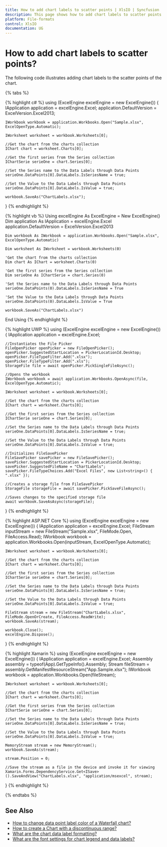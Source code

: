 ```yaml
---
title: How to add chart labels to scatter points | XlsIO | Syncfusion
description: This page shows how to add chart labels to scatter points using Syncfusion .NET Excel library (XlsIO).
platform: File-formats
control: XlsIO
documentation: UG
---
```


# How to add chart labels to scatter points?

The following code illustrates adding chart labels to the scatter points of the chart.

{% tabs %}  

{% highlight c# %}
using (ExcelEngine excelEngine = new ExcelEngine())
{
    IApplication application = excelEngine.Excel;
    application.DefaultVersion = ExcelVersion.Excel2013;

    IWorkbook workbook = application.Workbooks.Open("Sample.xlsx", ExcelOpenType.Automatic);

    IWorksheet worksheet = workbook.Worksheets[0];

    //Get the chart from the charts collection
    IChart chart = worksheet.Charts[0];

    //Get the first series from the Series collection
    IChartSerie serieOne = chart.Series[0];

    //Set the Series name to the Data Labels through Data Points
    serieOne.DataPoints[0].DataLabels.IsSeriesName = true;

    //Set the Value to the Data Labels through Data Points
    serieOne.DataPoints[0].DataLabels.IsValue = true;

    workbook.SaveAs("ChartLabels.xlsx");
}
{% endhighlight %}

{% highlight vb %}
Using excelEngine As ExcelEngine = New ExcelEngine()
    Dim application As IApplication = excelEngine.Excel
    application.DefaultVersion = ExcelVersion.Excel2013

    Dim workbook As IWorkbook = application.Workbooks.Open("Sample.xlsx", ExcelOpenType.Automatic)

    Dim worksheet As IWorksheet = workbook.Worksheets(0)

    'Get the chart from the charts collection
    Dim chart As IChart = worksheet.Charts(0)

    'Get the first series from the Series collection
    Dim serieOne As IChartSerie = chart.Series(0)

    'Set the Series name to the Data Labels through Data Points
    serieOne.DataPoints(0).DataLabels.IsSeriesName = True

    'Set the Value to the Data Labels through Data Points
    serieOne.DataPoints(0).DataLabels.IsValue = True

    workbook.SaveAs("ChartLabels.xlsx")
End Using
{% endhighlight %}

{% highlight UWP %}
using (ExcelEngine excelEngine = new ExcelEngine())
{
    IApplication application = excelEngine.Excel;

    //Instantiates the File Picker
    FileOpenPicker openPicker = new FileOpenPicker();
    openPicker.SuggestedStartLocation = PickerLocationId.Desktop;
    openPicker.FileTypeFilter.Add(".xlsx");
    openPicker.FileTypeFilter.Add(".xls");
    StorageFile file = await openPicker.PickSingleFileAsync();

    //Opens the workbook
    IWorkbook workbook = await application.Workbooks.OpenAsync(file, ExcelOpenType.Automatic);
                
    IWorksheet worksheet = workbook.Worksheets[0];

    //Get the chart from the charts collection
    IChart chart = worksheet.Charts[0];

    //Get the first series from the Series collection
    IChartSerie serieOne = chart.Series[0];

    //Set the Series name to the Data Labels through Data Points
    serieOne.DataPoints[0].DataLabels.IsSeriesName = true;

    //Set the Value to the Data Labels through Data Points
    serieOne.DataPoints[0].DataLabels.IsValue = true;

    //Initializes FileSavePicker
    FileSavePicker savePicker = new FileSavePicker();
    savePicker.SuggestedStartLocation = PickerLocationId.Desktop;
    savePicker.SuggestedFileName = "ChartLabels";
    savePicker.FileTypeChoices.Add("Excel Files", new List<string>() { ".xlsx" });

    //Creates a storage file from FileSavePicker
    StorageFile storageFile = await savePicker.PickSaveFileAsync();

    //Saves changes to the specified storage file
    await workbook.SaveAsAsync(storageFile);
}
{% endhighlight %}

{% highlight ASP.NET Core %}
using (ExcelEngine excelEngine = new ExcelEngine())
{
    IApplication application = excelEngine.Excel;
    FileStream inputStream = new FileStream("Sample.xlsx", FileMode.Open, FileAccess.Read);
    IWorkbook workbook = application.Workbooks.Open(inputStream, ExcelOpenType.Automatic);

    IWorksheet worksheet = workbook.Worksheets[0];

    //Get the chart from the charts collection
    IChart chart = worksheet.Charts[0];

    //Get the first series from the Series collection
    IChartSerie serieOne = chart.Series[0];

    //Set the Series name to the Data Labels through Data Points
    serieOne.DataPoints[0].DataLabels.IsSeriesName = true;

    //Set the Value to the Data Labels through Data Points
    serieOne.DataPoints[0].DataLabels.IsValue = true;

    FileStream stream = new FileStream("ChartLabels.xlsx", FileMode.OpenOrCreate, FileAccess.ReadWrite);
    workbook.SaveAs(stream);

    workbook.Close();
    excelEngine.Dispose();
}
{% endhighlight %}

{% highlight Xamarin %}
using (ExcelEngine excelEngine = new ExcelEngine())
{
    IApplication application = excelEngine.Excel;
    Assembly assembly = typeof(App).GetTypeInfo().Assembly;
    Stream fileStream = assembly.GetManifestResourceStream("App.Sample.xlsx");
    IWorkbook workbook = application.Workbooks.Open(fileStream);

    IWorksheet worksheet = workbook.Worksheets[0];

    //Get the chart from the charts collection
    IChart chart = worksheet.Charts[0];

    //Get the first series from the Series collection
    IChartSerie serieOne = chart.Series[0];

    //Set the Series name to the Data Labels through Data Points
    serieOne.DataPoints[0].DataLabels.IsSeriesName = true;

    //Set the Value to the Data Labels through Data Points
    serieOne.DataPoints[0].DataLabels.IsValue = true;

    MemoryStream stream = new MemoryStream();
    workbook.SaveAs(stream);

    stream.Position = 0;

    //Save the stream as a file in the device and invoke it for viewing
    Xamarin.Forms.DependencyService.Get<ISave>().SaveAndView("ChartLabels.xlsx", "application/msexcel", stream);
}
{% endhighlight %}

{% endtabs %}

## See Also

* [How to change data point label color of a Waterfall chart?](how-to-change-data-point-label-color-of-a-waterfall-chart)
* [How to create a Chart with a discontinuous range?](how-to-create-a-chart-with-a-discontinuous-range)
* [What are the chart data label formatting?](https://help.syncfusion.com/file-formats/xlsio/working-with-charts#data-labels-appearance)
* [What are the font settings for chart legend and data labels?](https://help.syncfusion.com/file-formats/xlsio/working-with-charts#font-settings-for-chart-legend-and-data-labels)
